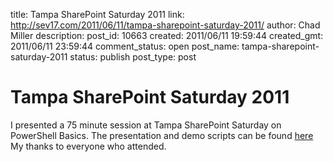 title: Tampa SharePoint Saturday 2011
link: http://sev17.com/2011/06/11/tampa-sharepoint-saturday-2011/
author: Chad Miller
description: 
post_id: 10663
created: 2011/06/11 19:59:44
created_gmt: 2011/06/11 23:59:44
comment_status: open
post_name: tampa-sharepoint-saturday-2011
status: publish
post_type: post

# Tampa SharePoint Saturday 2011

I presented a 75 minute session at Tampa SharePoint Saturday on PowerShell Basics. The presentation and demo scripts can be found [here ](http://cid-ea42395138308430.office.live.com/self.aspx/Public/SPSat%5E_Tampa%5E_20110611.zip) My thanks to everyone who attended.